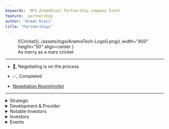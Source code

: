 ```yaml
---
keywords:  MFS ArmanRiazi Partnership company Event
feature:  partnership
author: "Arman Riazi"
title: "Partnerships"
---
```


<figure markdown>
![Cricket](../assets/logo/AramisTech-Logo0.png){ width="400" height="50" align=center }
<figcaption>As merry as a mars cricket</figcaption>
</figure>

---

- 💬, Negotiating is on the process
- ✅, Completed

- [Negotiation Room(invite)](https://zep.us/play/yVgPkY)

---

<details>
  <summary>Strategic</summary>
<div class="row">
 <div class="column">
    <img src="https://avatars.githubusercontent.com/u/14176906?s=200&v=4" width="100" height="150"  alt="parity.io super lead web 3.0 framework" class="center"/><blockquote>Parity.💬</blockquote>
    </div>
    <div class="column">
        <img src="https://avatars.githubusercontent.com/u/87804347?s=200&v=4" alt="unique.network a parachain of Polkadot" width="100" height="150"  class="center"/><blockquote>Unique Network.💬</blockquote>
    </div>
    <div class="column">
        <img src="https://aramis-tech.github.io/assets/partnerships/br-group.JPG" alt="A leading PR agency in blockchain" width="100" height="150"  class="center"/><blockquote>BR Group.💬</blockquote>
    </div>
</div>
</details>
<details>
  <summary>Development & Provider</summary>
<div class="row">
    <div class="column">
        <img src="https://aramis-tech.github.io/assets/partnerships/crypton_studio.JPG"  width="100" height="150"  class="center"/><blockquote>Crypton.Studio.💬</blockquote>
    </div>
    <div class="column">
        <img src="https://aramis-tech.github.io/assets/add-image.png" alt="Add yourself here" width="100" height="150"  class="center"/>
    </div>
    <div class="column">
        <img src="https://aramis-tech.github.io/assets/add-image.png" alt="Add yourself here" width="100" height="150"  class="center"/>
    </div>
</div>
</details>
<details>
  <summary>Notable Investors</summary>
<div class="row">
    <div class="column">
        <img src="https://aramis-tech.github.io/assets/add-image.png" alt="Add yourself here" width="100" height="150"  class="center"/>
    </div>
    <div class="column">
        <img src="https://aramis-tech.github.io/assets/add-image.png" alt="Add yourself here" width="100" height="150"  class="center"/>
    </div>
    <div class="column">
        <img src="https://aramis-tech.github.io/assets/add-image.png" alt="Add yourself here" width="100" height="150"  class="center"/>
    </div>
</div>
</details>
<details>
  <summary>Investors</summary>
<div class="row">
    <div class="column">
        <img src="https://aramis-tech.github.io/assets/partnerships/al-dahiya.JPG"  width="100" height="150"  class="center" /><blockquote>Al-Dahiya.💬</blockquote>
    </div>
    <div class="column">
        <img src="https://aramis-tech.github.io/assets/add-image.png" alt="Add yourself here" width="100" height="150"  class="center"/>
    </div>
    <div class="column">
        <img src="https://aramis-tech.github.io/assets/add-image.png" alt="Add yourself here" width="100" height="150"  class="center"/>
    </div>
</div>
</details>
<details>
  <summary>Events</summary>
<div class="row">
 <div class="column">
    <img src="https://aramis-tech.github.io/assets/WikiExpo-lg.JPG" width="100" height="150"  alt="AramisTech in the WIKI EXPO.Nov 16th, 2023." class="center"/><blockquote>WiKiExpo</blockquote>
    </div>
    <div class="column">
        <img src="https://aramis-tech.github.io/assets/add-image.png" alt="Add yourself here" width="100" height="150"  class="center"/>
    </div>
    <div class="column">
        <img src="https://aramis-tech.github.io/assets/add-image.png" alt="Add yourself here" width="100" height="150"  class="center"/>
    </div>
</div>
</details>
